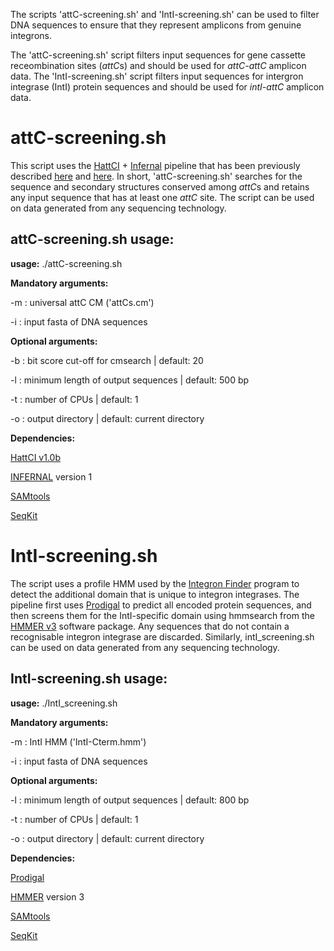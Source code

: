 The scripts 'attC-screening.sh' and 'IntI-screening.sh' can be used to filter DNA sequences to ensure that they represent amplicons from genuine integrons.

The 'attC-screening.sh' script filters input sequences for gene cassette receombination sites (*attC*s) and should be used for *attC-attC* amplicon data.
The 'IntI-screening.sh' script filters input sequences for intergron integrase (IntI) protein sequences and should be used for *intI-attC* amplicon data.

# attC-screening.sh

This script uses the [HattCI](https://github.com/maribuon/HattCI) + [Infernal](http://eddylab.org/infernal/) pipeline that has been previously described [here](https://bmcgenomics.biomedcentral.com/articles/10.1186/s12864-020-06830-5) and [here](https://doi.org/10.1038/s42003-021-02489-0). In short, 'attC-screening.sh' searches for the sequence and secondary structures conserved among *attC*s and retains any input sequence that has at least one *attC* site. The script can be used on data generated from any sequencing technology.

## attC-screening.sh usage:

**usage:** ./attC-screening.sh


**Mandatory arguments:**

-m : universal attC CM ('attCs.cm')

-i : input fasta of DNA sequences


**Optional arguments:**

-b : bit score cut-off for cmsearch | default: 20 

-l : minimum length of output sequences | default: 500 bp

-t : number of CPUs | default: 1 

-o : output directory | default: current directory


**Dependencies:**

[HattCI v1.0b](https://github.com/maribuon/HattCI)

[INFERNAL](http://eddylab.org/infernal/) version 1

[SAMtools](https://anaconda.org/bioconda/samtools)

[SeqKit](https://bioinf.shenwei.me/seqkit/)

# IntI-screening.sh

The script uses a profile HMM used by the [Integron Finder](https://github.com/gem-pasteur/Integron_Finder) program to detect the additional domain that is unique to integron integrases. The pipeline first uses [Prodigal](https://github.com/hyattpd/Prodigal) to predict all encoded protein sequences, and then screens them for the IntI-specific domain using hmmsearch from the [HMMER v3](http://hmmer.org/) software package. Any sequences that do not contain a recognisable integron integrase are discarded. Similarly, intI_screening.sh can be used on data generated from any sequencing technology.

## IntI-screening.sh usage:

**usage:** ./IntI_screening.sh


**Mandatory arguments:**

-m : IntI HMM ('IntI-Cterm.hmm')

-i : input fasta of DNA sequences


**Optional arguments:**

-l : minimum length of output sequences | default: 800 bp

-t : number of CPUs | default: 1 

-o : output directory | default: current directory


**Dependencies:**

[Prodigal](https://github.com/hyattpd/Prodigal)

[HMMER](http://hmmer.org/) version 3

[SAMtools](https://anaconda.org/bioconda/samtools)

[SeqKit](https://bioinf.shenwei.me/seqkit/)


